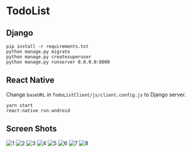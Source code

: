 TodoList
===

Django
---
```
pip install -r requirements.txt
python manage.py migrate
python manage.py createsuperuser
python manage.py runserver 0.0.0.0:8000
```

React Native
---
Change `baseURL` in `TodoListClient/js/client.config.js` to Django server.
```
yarn start
react-native run-android
```

Screen Shots
---
![1](docs/1.jpg)
![2](docs/2.jpg)
![3](docs/3.jpg)
![4](docs/4.jpg)
![5](docs/5.jpg)
![6](docs/6.jpg)
![7](docs/7.jpg)
![8](docs/8.jpg)
